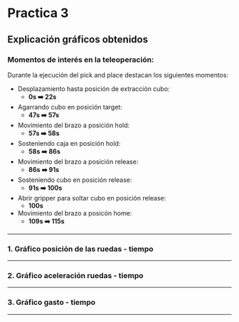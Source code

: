 # Practica 3
## Explicación gráficos obtenidos

### Momentos de interés en la teleoperación:
Durante la ejecución del pick and place destacan los siguientes momentos:

- Desplazamiento hasta posición de extracción cubo:
  - **0s :arrow_right: 22s**
- Agarrando cubo en posición target:
  - **47s :arrow_right: 57s**
- Movimiento del brazo a posición hold:
  - **57s :arrow_right: 58s**
- Sosteniendo caja en posición hold:
  - **58s :arrow_right: 86s**
- Movimiento del brazo a posición release:
  - **86s :arrow_right: 91s**
- Sosteniendo cubo en posición release:
  - **91s :arrow_right: 100s**
- Abrir gripper para soltar cubo en posición release:
  - **100s**
- Movimiento del brazo a posicón home:
  - **109s :arrow_right: 115s**
---
### 1. Gráfico posición de las ruedas - tiempo


---

### 2. Gráfico aceleración ruedas - tiempo 

---

### 3. Gráfico gasto - tiempo


---
